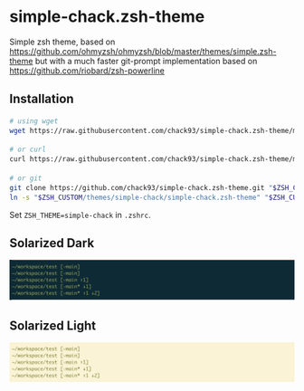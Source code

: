 # simple-chack.zsh-theme

Simple zsh theme, based on https://github.com/ohmyzsh/ohmyzsh/blob/master/themes/simple.zsh-theme but with a much faster git-prompt implementation based on https://github.com/riobard/zsh-powerline

## Installation

```sh
# using wget
wget https://raw.githubusercontent.com/chack93/simple-chack.zsh-theme/main/simple-chack.zsh-theme -O $ZSH_CUSTOM/themes/simple-chack.zsh-theme

# or curl
curl https://raw.githubusercontent.com/chack93/simple-chack.zsh-theme/main/simple-chack.zsh-theme -o $ZSH_CUSTOM/themes/simple-chack.zsh-theme

# or git
git clone https://github.com/chack93/simple-chack.zsh-theme.git "$ZSH_CUSTOM/themes/simple-chack" --depth=1
ln -s "$ZSH_CUSTOM/themes/simple-chack/simple-chack.zsh-theme" "$ZSH_CUSTOM/themes/simple-chack.zsh-theme"
```
Set `ZSH_THEME=simple-chack` in `.zshrc`.


## Solarized Dark

![Solarized Dark](https://github.com/chack93/simple-chack.zsh-theme/blob/main/screenshots/solarized_dark.png)

## Solarized Light

![Solarized Light](https://github.com/chack93/simple-chack.zsh-theme/blob/main/screenshots/solarized_light.png)
